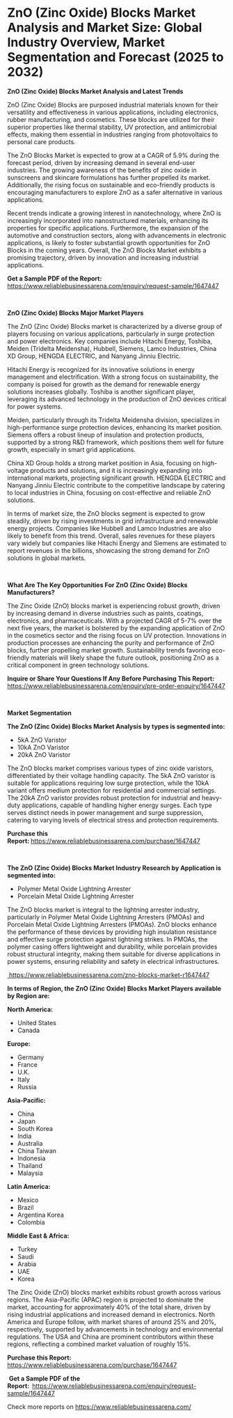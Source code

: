 <p><h1>ZnO (Zinc Oxide) Blocks Market Analysis and Market Size: Global Industry Overview, Market Segmentation and Forecast (2025 to 2032)</h1></p><p><strong>ZnO (Zinc Oxide) Blocks Market Analysis and Latest Trends</strong></p>
<p><p>ZnO (Zinc Oxide) Blocks are purposed industrial materials known for their versatility and effectiveness in various applications, including electronics, rubber manufacturing, and cosmetics. These blocks are utilized for their superior properties like thermal stability, UV protection, and antimicrobial effects, making them essential in industries ranging from photovoltaics to personal care products.</p><p>The ZnO Blocks Market is expected to grow at a CAGR of 5.9% during the forecast period, driven by increasing demand in several end-user industries. The growing awareness of the benefits of zinc oxide in sunscreens and skincare formulations has further propelled its market. Additionally, the rising focus on sustainable and eco-friendly products is encouraging manufacturers to explore ZnO as a safer alternative in various applications.</p><p>Recent trends indicate a growing interest in nanotechnology, where ZnO is increasingly incorporated into nanostructured materials, enhancing its properties for specific applications. Furthermore, the expansion of the automotive and construction sectors, along with advancements in electronic applications, is likely to foster substantial growth opportunities for ZnO Blocks in the coming years. Overall, the ZnO Blocks Market exhibits a promising trajectory, driven by innovation and increasing industrial applications.</p></p>
<p><strong>Get a Sample PDF of the Report:&nbsp;</strong> <a href="https://www.reliablebusinessarena.com/enquiry/request-sample/1647447?utm_campaign=3189&utm_medium=2&utm_source=Github&utm_content=ia&utm_term=29032025&utm_id=zno-zinc-oxide-blocks">https://www.reliablebusinessarena.com/enquiry/request-sample/1647447</a></p>
<p>&nbsp;</p>
<p><strong>ZnO (Zinc Oxide) Blocks Major Market Players</strong></p>
<p><p>The ZnO (Zinc Oxide) Blocks market is characterized by a diverse group of players focusing on various applications, particularly in surge protection and power electronics. Key companies include Hitachi Energy, Toshiba, Meiden (Tridelta Meidensha), Hubbell, Siemens, Lamco Industries, China XD Group, HENGDA ELECTRIC, and Nanyang Jinniu Electric.</p><p>Hitachi Energy is recognized for its innovative solutions in energy management and electrification. With a strong focus on sustainability, the company is poised for growth as the demand for renewable energy solutions increases globally. Toshiba is another significant player, leveraging its advanced technology in the production of ZnO devices critical for power systems. </p><p>Meiden, particularly through its Tridelta Meidensha division, specializes in high-performance surge protection devices, enhancing its market position. Siemens offers a robust lineup of insulation and protection products, supported by a strong R&D framework, which positions them well for future growth, especially in smart grid applications.</p><p>China XD Group holds a strong market position in Asia, focusing on high-voltage products and solutions, and it is increasingly expanding into international markets, projecting significant growth. HENGDA ELECTRIC and Nanyang Jinniu Electric contribute to the competitive landscape by catering to local industries in China, focusing on cost-effective and reliable ZnO solutions.</p><p>In terms of market size, the ZnO blocks segment is expected to grow steadily, driven by rising investments in grid infrastructure and renewable energy projects. Companies like Hubbell and Lamco Industries are also likely to benefit from this trend. Overall, sales revenues for these players vary widely but companies like Hitachi Energy and Siemens are estimated to report revenues in the billions, showcasing the strong demand for ZnO solutions in global markets.</p></p>
<p>&nbsp;</p>
<p><strong>What Are The Key Opportunities For ZnO (Zinc Oxide) Blocks Manufacturers?</strong></p>
<p><p>The Zinc Oxide (ZnO) blocks market is experiencing robust growth, driven by increasing demand in diverse industries such as paints, coatings, electronics, and pharmaceuticals. With a projected CAGR of 5-7% over the next five years, the market is bolstered by the expanding application of ZnO in the cosmetics sector and the rising focus on UV protection. Innovations in production processes are enhancing the purity and performance of ZnO blocks, further propelling market growth. Sustainability trends favoring eco-friendly materials will likely shape the future outlook, positioning ZnO as a critical component in green technology solutions.</p></p>
<p><strong>Inquire or Share Your Questions If Any Before Purchasing This Report:</strong> <a href="https://www.reliablebusinessarena.com/enquiry/pre-order-enquiry/1647447?utm_campaign=3189&utm_medium=2&utm_source=Github&utm_content=ia&utm_term=29032025&utm_id=zno-zinc-oxide-blocks">https://www.reliablebusinessarena.com/enquiry/pre-order-enquiry/1647447</a></p>
<p>&nbsp;</p>
<p><strong>Market Segmentation</strong></p>
<p><strong>The ZnO (Zinc Oxide) Blocks Market Analysis by types is segmented into:</strong></p>
<p><ul><li>5kA ZnO Varistor</li><li>10kA ZnO Varistor</li><li>20kA ZnO Varistor</li></ul></p>
<p><p>The ZnO blocks market comprises various types of zinc oxide varistors, differentiated by their voltage handling capacity. The 5kA ZnO varistor is suitable for applications requiring low surge protection, while the 10kA variant offers medium protection for residential and commercial settings. The 20kA ZnO varistor provides robust protection for industrial and heavy-duty applications, capable of handling higher energy surges. Each type serves distinct needs in power management and surge suppression, catering to varying levels of electrical stress and protection requirements.</p></p>
<p><strong>Purchase this Report:&nbsp;</strong><a href="https://www.reliablebusinessarena.com/purchase/1647447?utm_campaign=3189&utm_medium=2&utm_source=Github&utm_content=ia&utm_term=29032025&utm_id=zno-zinc-oxide-blocks">https://www.reliablebusinessarena.com/purchase/1647447</a></p>
<p>&nbsp;</p>
<p><strong>The ZnO (Zinc Oxide) Blocks Market Industry Research by Application is segmented into:</strong></p>
<p><ul><li>Polymer Metal Oxide Lightning Arrester</li><li>Porcelain Metal Oxide Lightning Arrester</li></ul></p>
<p><p>The ZnO blocks market is integral to the lightning arrester industry, particularly in Polymer Metal Oxide Lightning Arresters (PMOAs) and Porcelain Metal Oxide Lightning Arresters (PMOAs). ZnO blocks enhance the performance of these devices by providing high insulation resistance and effective surge protection against lightning strikes. In PMOAs, the polymer casing offers lightweight and durability, while porcelain provides robust structural integrity, making them suitable for diverse applications in power systems, ensuring reliability and safety in electrical infrastructures.</p></p>
<p><a href="https://www.reliablebusinessarena.com/zno-blocks-market-r1647447?utm_campaign=3189&utm_medium=2&utm_source=Github&utm_content=ia&utm_term=29032025&utm_id=zno-zinc-oxide-blocks">&nbsp;https://www.reliablebusinessarena.com/zno-blocks-market-r1647447</a></p>
<p><strong>In terms of Region, the ZnO (Zinc Oxide) Blocks Market Players available by Region are:</strong></p>
<p>
    <p> <strong> North America: </strong>
        <ul>
            <li>United States</li>
            <li>Canada</li>
        </ul>
        </p> 
    <p> <strong> Europe: </strong>
        <ul>
            <li>Germany</li>
            <li>France</li>
            <li>U.K.</li>
            <li>Italy</li>
            <li>Russia</li>
        </ul>
        </p> 
    <p> <strong> Asia-Pacific: </strong>
        <ul>
            <li>China</li>
            <li>Japan</li>
            <li>South Korea</li>
            <li>India</li>
            <li>Australia</li>
            <li>China Taiwan</li>
            <li>Indonesia</li>
            <li>Thailand</li>
            <li>Malaysia</li>
        </ul>
        </p> 
    <p> <strong> Latin America: </strong>
        <ul>
            <li>Mexico</li>
            <li>Brazil</li>
            <li>Argentina Korea</li>
            <li>Colombia</li>
        </ul>
        </p> 
    <p> <strong> Middle East & Africa: </strong>
        <ul>
            <li>Turkey</li>
            <li>Saudi</li>
            <li>Arabia</li>
            <li>UAE</li>
            <li>Korea</li>
        </ul>
    </p>
    </p>
<p><p>The Zinc Oxide (ZnO) blocks market exhibits robust growth across various regions. The Asia-Pacific (APAC) region is projected to dominate the market, accounting for approximately 40% of the total share, driven by rising industrial applications and increased demand in electronics. North America and Europe follow, with market shares of around 25% and 20%, respectively, supported by advancements in technology and environmental regulations. The USA and China are prominent contributors within these regions, reflecting a combined market valuation of roughly 15%.</p></p>
<p><strong>Purchase this Report: </strong><a href="https://www.reliablebusinessarena.com/purchase/1647447?utm_campaign=3189&utm_medium=2&utm_source=Github&utm_content=ia&utm_term=29032025&utm_id=zno-zinc-oxide-blocks">https://www.reliablebusinessarena.com/purchase/1647447</a></p>
<p>&nbsp;<strong>Get a Sample PDF of the Report:&nbsp;&nbsp;</strong><a href="https://www.reliablebusinessarena.com/enquiry/request-sample/1647447?utm_campaign=3189&utm_medium=2&utm_source=Github&utm_content=ia&utm_term=29032025&utm_id=zno-zinc-oxide-blocks">https://www.reliablebusinessarena.com/enquiry/request-sample/1647447</a></p>
<p><strong></strong></p>
<p>Check more reports on <a href="https://www.reliablebusinessarena.com/?utm_campaign=3189&utm_medium=2&utm_source=Github&utm_content=ia&utm_term=29032025&utm_id=zno-zinc-oxide-blocks">https://www.reliablebusinessarena.com/</a></p>